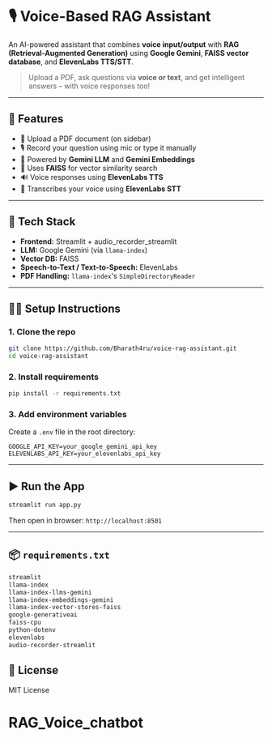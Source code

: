 # 🎙️ Voice-Based RAG Assistant

An AI-powered assistant that combines **voice input/output** with **RAG (Retrieval-Augmented Generation)** using **Google Gemini**, **FAISS vector database**, and **ElevenLabs TTS/STT**.

> Upload a PDF, ask questions via **voice or text**, and get intelligent answers – with voice responses too!

---

## 🚀 Features

- 📄 Upload a PDF document (on sidebar)
- 🎙️ Record your question using mic or type it manually
- 💬 Powered by **Gemini LLM** and **Gemini Embeddings**
- 📁 Uses **FAISS** for vector similarity search
- 🔊 Voice responses using **ElevenLabs TTS**
- 🧠 Transcribes your voice using **ElevenLabs STT**

---

## 🧰 Tech Stack

- **Frontend:** Streamlit + audio_recorder_streamlit  
- **LLM:** Google Gemini (via `llama-index`)  
- **Vector DB:** FAISS  
- **Speech-to-Text / Text-to-Speech:** ElevenLabs  
- **PDF Handling:** `llama-index`'s `SimpleDirectoryReader`

---

## 🧑‍💻 Setup Instructions

### 1. Clone the repo

```bash
git clone https://github.com/Bharath4ru/voice-rag-assistant.git
cd voice-rag-assistant
```

### 2. Install requirements

```bash
pip install -r requirements.txt
```

### 3. Add environment variables

Create a `.env` file in the root directory:

```env
GOOGLE_API_KEY=your_google_gemini_api_key
ELEVENLABS_API_KEY=your_elevenlabs_api_key
```

---

## ▶️ Run the App

```bash
streamlit run app.py
```

Then open in browser: `http://localhost:8501`

---

## 📦 `requirements.txt`

```txt
streamlit
llama-index
llama-index-llms-gemini
llama-index-embeddings-gemini
llama-index-vector-stores-faiss
google-generativeai
faiss-cpu
python-dotenv
elevenlabs
audio-recorder-streamlit
```
## 📄 License

MIT License
# RAG_Voice_chatbot
